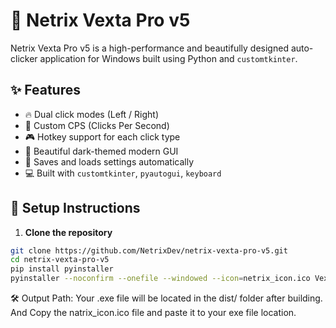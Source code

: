 # 🎯 Netrix Vexta Pro v5

Netrix Vexta Pro v5 is a high-performance and beautifully designed auto-clicker application for Windows built using Python and `customtkinter`.

## ✨ Features
- 🔥 Dual click modes (Left / Right)
- 💾 Custom CPS (Clicks Per Second)
- 🎮 Hotkey support for each click type
- 🌙 Beautiful dark-themed modern GUI
- 🧠 Saves and loads settings automatically
- 💻 Built with `customtkinter`, `pyautogui`, `keyboard`

## 🚀 Setup Instructions

1. **Clone the repository**
```bash
git clone https://github.com/NetrixDev/netrix-vexta-pro-v5.git
cd netrix-vexta-pro-v5
pip install pyinstaller
pyinstaller --noconfirm --onefile --windowed --icon=netrix_icon.ico Vexta.py
```
🛠 Output Path:
Your .exe file will be located in the dist/ folder after building.
And Copy the natrix_icon.ico file and paste it to your exe file location.

